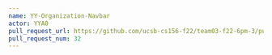 ```yaml
---
name: YY-Organization-Navbar
actor: YYA0
pull_request_url: https://github.com/ucsb-cs156-f22/team03-f22-6pm-3/pull/32
pull_request_num: 32
---
```

